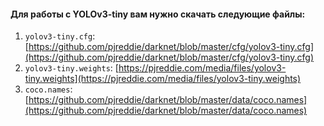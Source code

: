 #### Для работы с YOLOv3-tiny вам нужно скачать следующие файлы:
1. `yolov3-tiny.cfg`: [https://github.com/pjreddie/darknet/blob/master/cfg/yolov3-tiny.cfg](https://github.com/pjreddie/darknet/blob/master/cfg/yolov3-tiny.cfg)
2. `yolov3-tiny.weights`: [https://pjreddie.com/media/files/yolov3-tiny.weights](https://pjreddie.com/media/files/yolov3-tiny.weights)
3. `coco.names`: [https://github.com/pjreddie/darknet/blob/master/data/coco.names](https://github.com/pjreddie/darknet/blob/master/data/coco.names)